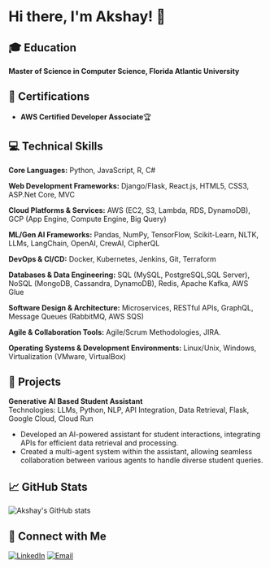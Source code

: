 # Hi there, I'm Akshay! 👋

## 🎓 Education

**Master of Science in Computer Science, Florida Atlantic University**

## 🏅 Certifications

- **AWS Certified Developer Associate**🏆

## 💻 Technical Skills


**Core Languages:** Python, JavaScript, R, C#

**Web Development Frameworks:** Django/Flask, React.js, HTML5, CSS3, ASP.Net Core, MVC

**Cloud Platforms & Services:** AWS (EC2, S3, Lambda, RDS, DynamoDB), GCP (App Engine, Compute Engine, Big Query)

**ML/Gen AI Frameworks:** Pandas, NumPy, TensorFlow, Scikit-Learn, NLTK, LLMs, LangChain, OpenAI, CrewAI, CipherQL

**DevOps & CI/CD:** Docker, Kubernetes, Jenkins, Git, Terraform

**Databases & Data Engineering:** SQL (MySQL, PostgreSQL,SQL Server), NoSQL (MongoDB, Cassandra, DynamoDB), Redis, Apache Kafka, AWS Glue

**Software Design & Architecture:** Microservices, RESTful APIs, GraphQL, Message Queues (RabbitMQ, AWS SQS)

**Agile & Collaboration Tools:** Agile/Scrum Methodologies, JIRA.

**Operating Systems & Development Environments:** Linux/Unix, Windows, Virtualization (VMware, VirtualBox)

## 🚀 Projects

**Generative AI Based Student Assistant**  
Technologies: LLMs, Python, NLP, API Integration, Data Retrieval, Flask, Google Cloud, Cloud Run
- Developed an AI-powered assistant for student interactions, integrating APIs for efficient data retrieval and processing.
- Created a multi-agent system within the assistant, allowing seamless collaboration between various agents to handle diverse student queries.

## 📈 GitHub Stats

![Akshay's GitHub stats](https://github-readme-stats.vercel.app/api?username=akshayk122&show_icons=true&theme=radical&custom_title=Akshay's%20GitHub%20Stats)

## 🔗 Connect with Me

[![LinkedIn](https://img.shields.io/badge/-LinkedIn-0A66C2?&logo=LinkedIn&logoColor=white)](http://linkedin.com/in/akshayk22)
[![Email](https://img.shields.io/badge/-Email-D14836?&logo=Gmail&logoColor=white)](mailto:iamakshayk22@gmail.com)
